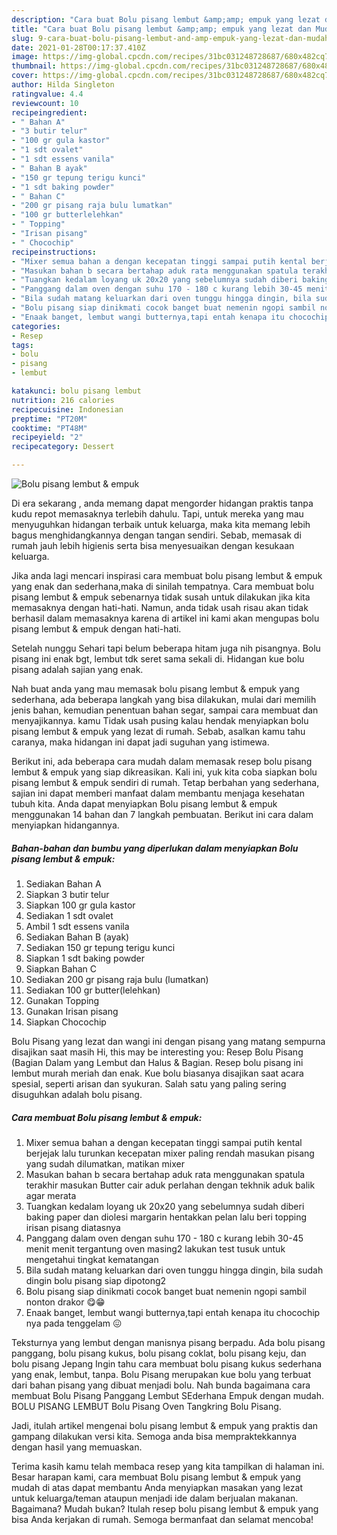 ```yaml
---
description: "Cara buat Bolu pisang lembut &amp;amp; empuk yang lezat dan Mudah Dibuat"
title: "Cara buat Bolu pisang lembut &amp;amp; empuk yang lezat dan Mudah Dibuat"
slug: 9-cara-buat-bolu-pisang-lembut-and-amp-empuk-yang-lezat-dan-mudah-dibuat
date: 2021-01-28T00:17:37.410Z
image: https://img-global.cpcdn.com/recipes/31bc031248728687/680x482cq70/bolu-pisang-lembut-empuk-foto-resep-utama.jpg
thumbnail: https://img-global.cpcdn.com/recipes/31bc031248728687/680x482cq70/bolu-pisang-lembut-empuk-foto-resep-utama.jpg
cover: https://img-global.cpcdn.com/recipes/31bc031248728687/680x482cq70/bolu-pisang-lembut-empuk-foto-resep-utama.jpg
author: Hilda Singleton
ratingvalue: 4.4
reviewcount: 10
recipeingredient:
- " Bahan A"
- "3 butir telur"
- "100 gr gula kastor"
- "1 sdt ovalet"
- "1 sdt essens vanila"
- " Bahan B ayak"
- "150 gr tepung terigu kunci"
- "1 sdt baking powder"
- " Bahan C"
- "200 gr pisang raja bulu lumatkan"
- "100 gr butterlelehkan"
- " Topping"
- "Irisan pisang"
- " Chocochip"
recipeinstructions:
- "Mixer semua bahan a dengan kecepatan tinggi sampai putih kental berjejak lalu turunkan kecepatan mixer paling rendah masukan pisang yang sudah dilumatkan, matikan mixer"
- "Masukan bahan b secara bertahap aduk rata menggunakan spatula terakhir masukan Butter cair aduk perlahan dengan tekhnik aduk balik agar merata"
- "Tuangkan kedalam loyang uk 20x20 yang sebelumnya sudah diberi baking paper dan diolesi margarin hentakkan pelan lalu beri topping irisan pisang diatasnya"
- "Panggang dalam oven dengan suhu 170 - 180 c kurang lebih 30-45 menit menit tergantung oven masing2 lakukan test tusuk untuk mengetahui tingkat kematangan"
- "Bila sudah matang keluarkan dari oven tunggu hingga dingin, bila sudah dingin bolu pisang siap dipotong2"
- "Bolu pisang siap dinikmati cocok banget buat nemenin ngopi sambil nonton drakor 😋😁"
- "Enaak banget, lembut wangi butternya,tapi entah kenapa itu chocochip nya pada tenggelam 😖"
categories:
- Resep
tags:
- bolu
- pisang
- lembut

katakunci: bolu pisang lembut 
nutrition: 216 calories
recipecuisine: Indonesian
preptime: "PT20M"
cooktime: "PT48M"
recipeyield: "2"
recipecategory: Dessert

---
```



![Bolu pisang lembut &amp; empuk](https://img-global.cpcdn.com/recipes/31bc031248728687/680x482cq70/bolu-pisang-lembut-empuk-foto-resep-utama.jpg)

Di era  sekarang , anda memang dapat mengorder hidangan praktis tanpa kudu repot memasaknya terlebih dahulu. Tapi, untuk mereka yang mau menyuguhkan hidangan terbaik untuk keluarga, maka kita memang lebih bagus menghidangkannya dengan tangan sendiri. Sebab, memasak di rumah jauh lebih higienis serta bisa menyesuaikan dengan kesukaan keluarga.

Jika anda lagi mencari inspirasi cara membuat bolu pisang lembut &amp; empuk yang enak dan sederhana,maka di sinilah tempatnya. Cara membuat bolu pisang lembut &amp; empuk  sebenarnya tidak susah untuk dilakukan jika kita memasaknya dengan hati-hati. Namun, anda tidak usah risau akan tidak berhasil dalam memasaknya 
karena di artikel ini kami akan mengupas bolu pisang lembut &amp; empuk dengan hati-hati.  

Setelah nunggu Sehari tapi belum beberapa hitam juga nih pisangnya. Bolu pisang ini enak bgt, lembut tdk seret sama sekali di. Hidangan kue bolu pisang adalah sajian yang enak.

Nah buat anda yang mau memasak bolu pisang lembut &amp; empuk yang sederhana, ada beberapa langkah yang bisa dilakukan, mulai dari memilih jenis bahan, kemudian penentuan bahan segar, sampai cara membuat dan menyajikannya. kamu Tidak usah pusing kalau hendak menyiapkan bolu pisang lembut &amp; empuk yang lezat di rumah. Sebab, asalkan kamu  tahu caranya, maka hidangan ini dapat jadi suguhan yang istimewa.

Berikut ini, ada beberapa cara mudah dalam memasak resep bolu pisang lembut &amp; empuk yang siap dikreasikan. Kali ini, yuk kita coba siapkan bolu pisang lembut &amp; empuk sendiri di rumah. Tetap berbahan yang sederhana, sajian ini dapat memberi manfaat dalam membantu menjaga kesehatan tubuh kita. Anda dapat menyiapkan Bolu pisang lembut &amp; empuk menggunakan 14 bahan dan 7 langkah pembuatan. Berikut ini cara dalam menyiapkan hidangannya.

<!--inarticleads1-->

##### Bahan-bahan dan bumbu yang diperlukan dalam menyiapkan Bolu pisang lembut &amp; empuk:

1. Sediakan  Bahan A
1. Siapkan 3 butir telur
1. Siapkan 100 gr gula kastor
1. Sediakan 1 sdt ovalet
1. Ambil 1 sdt essens vanila
1. Sediakan  Bahan B (ayak)
1. Sediakan 150 gr tepung terigu kunci
1. Siapkan 1 sdt baking powder
1. Siapkan  Bahan C
1. Sediakan 200 gr pisang raja bulu (lumatkan)
1. Sediakan 100 gr butter(lelehkan)
1. Gunakan  Topping
1. Gunakan Irisan pisang
1. Siapkan  Chocochip


Bolu Pisang yang lezat dan wangi ini dengan pisang yang matang sempurna disajikan saat masih Hi, this may be interesting you: Resep Bolu Pisang (Bagian Dalam yang Lembut dan Halus &amp; Bagian. Resep bolu pisang ini lembut murah meriah dan enak. Kue bolu biasanya disajikan saat acara spesial, seperti arisan dan syukuran. Salah satu yang paling sering disuguhkan adalah bolu pisang. 

<!--inarticleads2-->

##### Cara membuat Bolu pisang lembut &amp; empuk:

1. Mixer semua bahan a dengan kecepatan tinggi sampai putih kental berjejak lalu turunkan kecepatan mixer paling rendah masukan pisang yang sudah dilumatkan, matikan mixer
1. Masukan bahan b secara bertahap aduk rata menggunakan spatula terakhir masukan Butter cair aduk perlahan dengan tekhnik aduk balik agar merata
1. Tuangkan kedalam loyang uk 20x20 yang sebelumnya sudah diberi baking paper dan diolesi margarin hentakkan pelan lalu beri topping irisan pisang diatasnya
1. Panggang dalam oven dengan suhu 170 - 180 c kurang lebih 30-45 menit menit tergantung oven masing2 lakukan test tusuk untuk mengetahui tingkat kematangan
1. Bila sudah matang keluarkan dari oven tunggu hingga dingin, bila sudah dingin bolu pisang siap dipotong2
1. Bolu pisang siap dinikmati cocok banget buat nemenin ngopi sambil nonton drakor 😋😁
1. Enaak banget, lembut wangi butternya,tapi entah kenapa itu chocochip nya pada tenggelam 😖


Teksturnya yang lembut dengan manisnya pisang berpadu. Ada bolu pisang panggang, bolu pisang kukus, bolu pisang coklat, bolu pisang keju, dan bolu pisang Jepang Ingin tahu cara membuat bolu pisang kukus sederhana yang enak, lembut, tanpa. Bolu Pisang merupakan kue bolu yang terbuat dari bahan pisang yang dibuat menjadi bolu. Nah bunda bagaimana cara membuat Bolu Pisang Panggang Lembut SEderhana Empuk dengan mudah. BOLU PISANG LEMBUT Bolu Pisang Oven Tangkring Bolu Pisang. 

Jadi, itulah artikel mengenai  bolu pisang lembut &amp; empuk  yang praktis dan gampang dilakukan versi kita. Semoga anda bisa mempraktekkannya dengan hasil yang memuaskan. 

Terima kasih kamu telah membaca resep yang kita tampilkan di halaman ini. Besar harapan kami, cara membuat  Bolu pisang lembut &amp; empuk yang mudah di atas dapat membantu Anda menyiapkan masakan yang lezat untuk keluarga/teman ataupun menjadi ide dalam berjualan makanan. Bagaimana? Mudah bukan? Itulah resep bolu pisang lembut &amp; empuk yang bisa Anda kerjakan di rumah. Semoga bermanfaat dan selamat mencoba!

